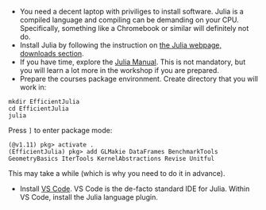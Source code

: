- You need a decent laptop with priviliges to install software. Julia is a compiled language and compiling can be demanding on your CPU. Specifically, something like a Chromebook or similar will definitely not do.
- Install Julia by following the instruction on [the Julia webpage, downloads section](https://julialang.org/downloads/).
- If you have time, explore the [Julia Manual](https://docs.julialang.org/en/v1/). This is not mandatory, but you will learn a lot more in the workshop if you are prepared.
- Prepare the courses package environment. Create directory that you will work in:

```shell
mkdir EfficientJulia
cd EfficientJulia
julia
```

Press `]` to enter package mode:

```shell
(@v1.11) pkg> activate .
(EfficientJulia) pkg> add GLMakie DataFrames BenchmarkTools GeometryBasics IterTools KernelAbstractions Revise Unitful
```

This may take a while (which is why you need to do it in advance).

- Install [VS Code](https://code.visualstudio.com/). VS Code is the de-facto standard IDE for Julia. Within VS Code, install the Julia language plugin.
